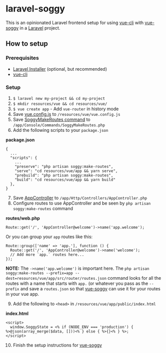 # laravel-soggy

This is an opinionated Laravel frontend setup for using [vue-cli](https://cli.vuejs.org) with [vue-soggy](https://github.com/truefrontier/vue-soggy) in a [Laravel](https://laravel.com/) project.

## How to setup

### Prerequisites

- [Laravel Installer](https://laravel.com/docs/7.x#installing-laravel) (optional, but recommended)
- [vue-cli](https://cli.vuejs.org/guide/installation.html)

### Setup

1. `$ laravel new my-project && cd my-project`
2. `$ mkdir resources/vue && cd resources/vue/`
3. `$ vue create app` - Add `vue-router` in history mode
4. Save [vue.config.js](https://github.com/truefrontier/laravel-soggy/blob/master/resources/vue/vue.config.js) to `/resources/vue/vue.config.js`
5. Save [SoggyMakeRoutes command](https://github.com/truefrontier/laravel-soggy/blob/master/app/Console/Commands/SoggyMakeRoutes.php) to `/app/Console/Commands/SoggyMakeRoutes.php`
6. Add the following scripts to your `package.json`

__package.json__
```
{
  ...
  "scripts": {
    ...
    "preserve": "php artisan soggy:make-routes",
    "serve": "cd resources/vue/app && yarn serve",
    "prebuild": "php artisan soggy:make-routes",
    "build": "cd resources/vue/app && yarn build"
  },
}
```

7. Save [AppController](https://github.com/truefrontier/laravel-soggy/blob/master/app/Http/Controllers/AppController.php) to `/app/Http/Controllers/AppController.php`
8. Configure routes to use AppController and be seen by `php artisan soggy:make-routes` command

__routes/web.php__
```
Route::get('/', 'AppController@welcome')->name('app.welcome');
```

Or you can group your `app` routes like this:
```
Route::group(['name' => 'app.'], function () {
  Route::get('/', 'AppController@welcome')->name('welcome');
  // Add more `app.` routes here...
});
```

__NOTE:__ The `->name('app.welcome')` is important here. The `php artisan soggy:make-routes --prefix=app --dest=resources/vue/app/src/router/routes.json` command looks for all the routes with a name that starts with `app.` (or whatever you pass as the `--prefix` and save a `routes.json` so that [vue-soggy](https://github.com/truefrontier/vue-soggy) can use it for your routes in your vue app.

9. Add the following to `<head>` in `/resources/vue/app/public/index.html`

__index.html__
```
<script>
  window.SoggyState = <% if (NODE_ENV === 'production') { %>@json(array_merge($data, []))<% } else { %>{}<% } %>;
</script>
```

10. Finish the setup instructions for [vue-soggy](https://github.com/truefrontier/vue-soggy/blob/master/Readme.md#how-to-setup)


